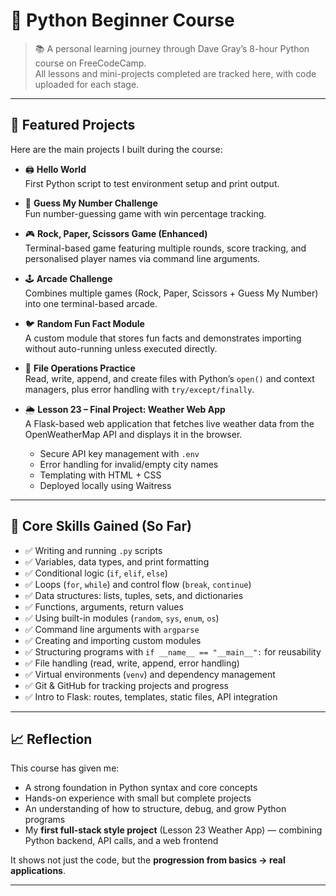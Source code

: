 # 🐍 Python Beginner Course

> 📚 A personal learning journey through Dave Gray’s 8-hour Python course on FreeCodeCamp.  
> All lessons and mini-projects completed are tracked here, with code uploaded for each stage.

---

## 🚀 Featured Projects

Here are the main projects I built during the course:

- 🖨️ **Hello World**  
  First Python script to test environment setup and print output.

- 🔢 **Guess My Number Challenge**  
  Fun number-guessing game with win percentage tracking.  

- 🎮 **Rock, Paper, Scissors Game (Enhanced)**  
  Terminal-based game featuring multiple rounds, score tracking, and personalised player names via command line arguments.  

- 🕹️ **Arcade Challenge**  
  Combines multiple games (Rock, Paper, Scissors + Guess My Number) into one terminal-based arcade.  

- 🐦 **Random Fun Fact Module**  
  A custom module that stores fun facts and demonstrates importing without auto-running unless executed directly.  

- 📂 **File Operations Practice**  
  Read, write, append, and create files with Python’s `open()` and context managers, plus error handling with `try/except/finally`.  

- 🌦️ **Lesson 23 – Final Project: Weather Web App**  
  A Flask-based web application that fetches live weather data from the OpenWeatherMap API and displays it in the browser.  
  - Secure API key management with `.env`  
  - Error handling for invalid/empty city names  
  - Templating with HTML + CSS  
  - Deployed locally using Waitress  

---

## 🧠 Core Skills Gained (So Far)

- ✅ Writing and running `.py` scripts  
- ✅ Variables, data types, and print formatting  
- ✅ Conditional logic (`if`, `elif`, `else`)  
- ✅ Loops (`for`, `while`) and control flow (`break`, `continue`)  
- ✅ Data structures: lists, tuples, sets, and dictionaries  
- ✅ Functions, arguments, return values  
- ✅ Using built-in modules (`random`, `sys`, `enum`, `os`)  
- ✅ Command line arguments with `argparse`  
- ✅ Creating and importing custom modules  
- ✅ Structuring programs with `if __name__ == "__main__":` for reusability  
- ✅ File handling (read, write, append, error handling)  
- ✅ Virtual environments (`venv`) and dependency management  
- ✅ Git & GitHub for tracking projects and progress  
- ✅ Intro to Flask: routes, templates, static files, API integration  

---

## 📈 Reflection

This course has given me:
- A strong foundation in Python syntax and core concepts  
- Hands-on experience with small but complete projects  
- An understanding of how to structure, debug, and grow Python programs  
- My **first full-stack style project** (Lesson 23 Weather App) — combining Python backend, API calls, and a web frontend  

It shows not just the code, but the **progression from basics → real applications**.

---